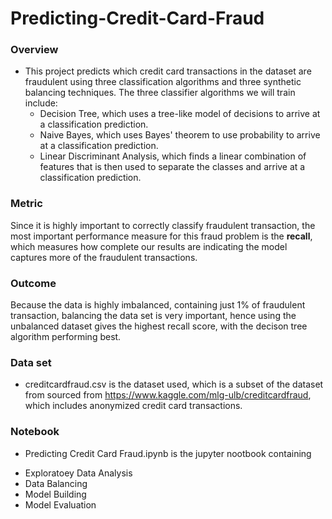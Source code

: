 # Predicting-Credit-Card-Fraud

### Overview
* This project predicts which credit card transactions in the dataset are fraudulent using three classification algorithms and three synthetic balancing techniques. The three classifier algorithms we will train include:
  + Decision Tree, which uses a tree-like model of decisions to arrive at a classification prediction.
  + Naive Bayes, which uses Bayes' theorem to use probability to arrive at a classification prediction.
  + Linear Discriminant Analysis, which finds a linear combination of features that is then used to separate the classes and arrive at a classification prediction.

### Metric
Since it is highly important to correctly classify fraudulent transaction, the most important performance measure for this fraud problem is the **recall**, which measures how complete our results are indicating the model captures more of the fraudulent transactions.

### Outcome
Because the data is highly imbalanced, containing just 1% of fraudulent transaction, balancing the data set is very important, hence using the unbalanced dataset gives the highest recall score, with the decison tree algorithm performing best.


### Data set
* creditcardfraud.csv is the dataset used, which is a subset of the dataset from sourced from https://www.kaggle.com/mlg-ulb/creditcardfraud, which includes anonymized credit card transactions.

### Notebook
* Predicting Credit Card Fraud.ipynb is the jupyter nootbook containing 
 - Exploratoey Data Analysis
 - Data Balancing
 - Model Building
 - Model Evaluation
